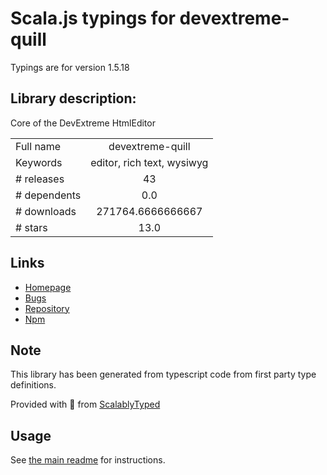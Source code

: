 
# Scala.js typings for devextreme-quill

Typings are for version 1.5.18

## Library description:
Core of the DevExtreme HtmlEditor

|                    |                 |
| ------------------ | :-------------: |
| Full name          | devextreme-quill |
| Keywords           | editor, rich text, wysiwyg |
| # releases         | 43 |
| # dependents       | 0.0 |
| # downloads        | 271764.6666666667 |
| # stars            | 13.0 |

## Links
- [Homepage](https://js.devexpress.com/)
- [Bugs](https://www.devexpress.com/support/)
- [Repository](https://github.com/DevExpress/devextreme-quill)
- [Npm](https://www.npmjs.com/package/devextreme-quill)
    


## Note
This library has been generated from typescript code from first party type definitions.

Provided with :purple_heart: from [ScalablyTyped](https://github.com/oyvindberg/ScalablyTyped)

## Usage
See [the main readme](../../readme.md) for instructions.


